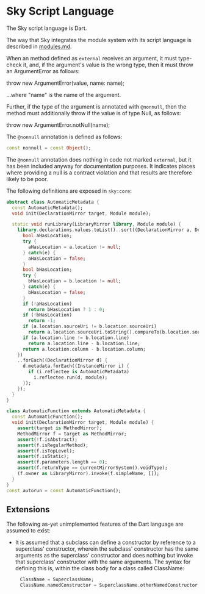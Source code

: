 Sky Script Language
===================

The Sky script language is Dart.

The way that Sky integrates the module system with its script language
is described in [modules.md](modules.md).

When an method defined as ``external`` receives an argument, it must
type-check it, and, if the argument's value is the wrong type, then it
must throw an ArgumentError as follows:

   throw new ArgumentError(value, name: name);

...where "name" is the name of the argument.

Further, if the type of the argument is annotated with ``@nonnull``,
then the method must additionally throw if the value is of type Null,
as follows:

   throw new ArgumentError.notNull(name);

The ``@nonnull`` annotation is defined as follows:

```dart
const nonnull = const Object();
```

The ``@nonnull`` annotation does nothing in code not marked
``external``, but it has been included anyway for documentation
purposes. It indicates places where providing a null is a contract
violation and that results are therefore likely to be poor.

The following definitions are exposed in ``sky:core``:

```dart
abstract class AutomaticMetadata {
  const AutomaticMetadata();
  void init(DeclarationMirror target, Module module);

  static void runLibrary(LibraryMirror library, Module module) {
    library.declarations.values.toList()..sort((DeclarationMirror a, DeclarationMirror b) {
      bool aHasLocation;
      try {
        aHasLocation = a.location != null;
      } catch(e) {
        aHasLocation = false;
      }
      bool bHasLocation;
      try {
        bHasLocation = b.location != null;
      } catch(e) {
        bHasLocation = false;
      }
      if (!aHasLocation)
        return bHasLocation ? 1 : 0;
      if (!bHasLocation)
        return -1;
      if (a.location.sourceUri != b.location.sourceUri)
        return a.location.sourceUri.toString().compareTo(b.location.sourceUri.toString());
      if (a.location.line != b.location.line)
        return a.location.line - b.location.line;
      return a.location.column - b.location.column;
    })
    ..forEach((DeclarationMirror d) {
      d.metadata.forEach((InstanceMirror i) {
        if (i.reflectee is AutomaticMetadata)
          i.reflectee.run(d, module);
      });
    });
  }
}

class AutomaticFunction extends AutomaticMetadata {
  const AutomaticFunction();
  void init(DeclarationMirror target, Module module) {
    assert(target is MethodMirror);
    MethodMirror f = target as MethodMirror;
    assert(!f.isAbstract);
    assert(f.isRegularMethod);
    assert(f.isTopLevel);
    assert(f.isStatic);
    assert(f.parameters.length == 0);
    assert(f.returnType == currentMirrorSystem().voidType);
    (f.owner as LibraryMirror).invoke(f.simpleName, []);
  }
}
const autorun = const AutomaticFunction();
```

Extensions
----------

The following as-yet unimplemented features of the Dart language are
assumed to exist:

* It is assumed that a subclass can define a constructor by reference
  to a superclass' constructor, wherein the subclass' constructor has
  the same arguments as the superclass' constructor and does nothing
  but invoke that superclass' constructor with the same arguments. The
  syntax for defining this is, within the class body for a class
  called ClassName:

```dart
     ClassName = SuperclassName;
     ClassName.namedConstructor = SuperclassName.otherNamedConstructor;
```
